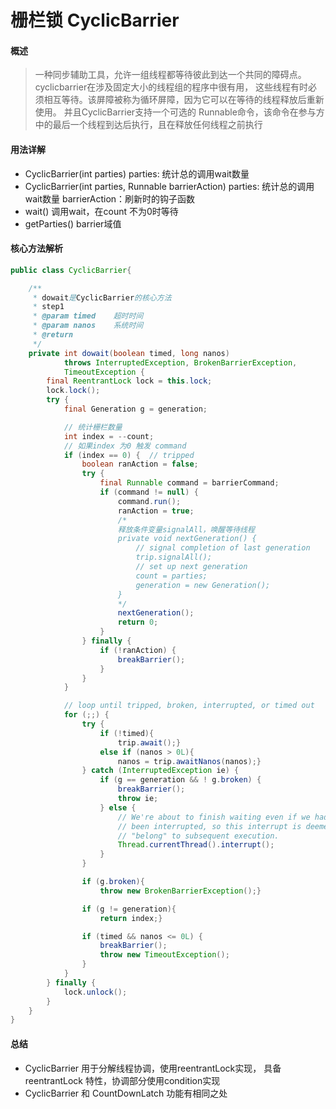 # 栅栏锁 CyclicBarrier

#### 概述

> 一种同步辅助工具，允许一组线程都等待彼此到达一个共同的障碍点。cyclicbarrier在涉及固定大小的线程组的程序中很有用，
> 这些线程有时必须相互等待。该屏障被称为循环屏障，因为它可以在等待的线程释放后重新使用。 
> 并且CyclicBarrier支持一个可选的 Runnable命令，该命令在参与方中的最后一个线程到达后执行，且在释放任何线程之前执行

#### 用法详解

- CyclicBarrier(int parties)  parties: 统计总的调用wait数量
- CyclicBarrier(int parties, Runnable barrierAction)  parties: 统计总的调用wait数量 barrierAction：刷新时的钩子函数
- wait()  调用wait，在count 不为0时等待
- getParties()  barrier域值
#### 核心方法解析

```java
public class CyclicBarrier{

    /**
     * dowait是CyclicBarrier的核心方法
     * step1 
     * @param timed    超时时间
     * @param nanos    系统时间
     * @return
     */
    private int dowait(boolean timed, long nanos)
            throws InterruptedException, BrokenBarrierException,
            TimeoutException {
        final ReentrantLock lock = this.lock;
        lock.lock();
        try {
            final Generation g = generation;

            // 统计栅栏数量
            int index = --count;
            // 如果index 为0 触发 command
            if (index == 0) {  // tripped
                boolean ranAction = false;
                try {
                    final Runnable command = barrierCommand;
                    if (command != null) {
                        command.run();
                        ranAction = true;
                        /*
                        释放条件变量signalAll，唤醒等待线程
                        private void nextGeneration() {
                            // signal completion of last generation
                            trip.signalAll();
                            // set up next generation
                            count = parties;
                            generation = new Generation();
                        }
                        */
                        nextGeneration();
                        return 0;
                    }
                } finally {
                    if (!ranAction) {
                        breakBarrier();
                    }
                }
            }

            // loop until tripped, broken, interrupted, or timed out
            for (;;) {
                try {
                    if (!timed){
                        trip.await();}
                    else if (nanos > 0L){
                        nanos = trip.awaitNanos(nanos);}
                } catch (InterruptedException ie) {
                    if (g == generation && ! g.broken) {
                        breakBarrier();
                        throw ie;
                    } else {
                        // We're about to finish waiting even if we had not
                        // been interrupted, so this interrupt is deemed to
                        // "belong" to subsequent execution.
                        Thread.currentThread().interrupt();
                    }
                }

                if (g.broken){
                    throw new BrokenBarrierException();}

                if (g != generation){
                    return index;}

                if (timed && nanos <= 0L) {
                    breakBarrier();
                    throw new TimeoutException();
                }
            }
        } finally {
            lock.unlock();
        }
    }
}
```
#### 总结
- CyclicBarrier 用于分解线程协调，使用reentrantLock实现， 具备reentrantLock 特性，协调部分使用condition实现
- CyclicBarrier 和 CountDownLatch 功能有相同之处